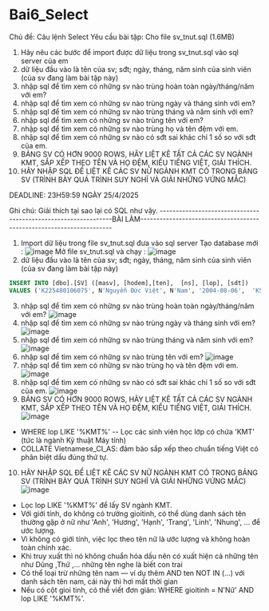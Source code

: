 # Bai6_Select
Chủ đề: Câu lệnh Select
Yêu cầu bài tập: 
Cho file sv_tnut.sql (1.6MB)
1. Hãy nêu các bước để import được dữ liệu trong sv_tnut.sql vào sql server của em
2. dữ liệu đầu vào là tên của sv; sđt; ngày, tháng, năm sinh của sinh viên (của sv đang làm bài tập này)
3. nhập sql để tìm xem có những sv nào trùng hoàn toàn ngày/tháng/năm với em?
4. nhập sql để tìm xem có những sv nào trùng ngày và tháng sinh với em?
5. nhập sql để tìm xem có những sv nào trùng tháng và năm sinh với em?
6. nhập sql để tìm xem có những sv nào trùng tên với em?
7. nhập sql để tìm xem có những sv nào trùng họ và tên đệm với em.
8. nhập sql để tìm xem có những sv nào có sđt sai khác chỉ 1 số so với sđt của em.
9. BẢNG SV CÓ HƠN 9000 ROWS, HÃY LIỆT KÊ TẤT CẢ CÁC SV NGÀNH KMT, SẮP XẾP THEO TÊN VÀ HỌ ĐỆM, KIỂU TIẾNG  VIỆT, GIẢI THÍCH.
10. HÃY NHẬP SQL ĐỂ LIỆT KÊ CÁC SV NỮ NGÀNH KMT CÓ TRONG BẢNG SV (TRÌNH BÀY QUÁ TRÌNH SUY NGHĨ VÀ GIẢI NHỮNG VỨNG MẮC)

DEADLINE: 23H59:59 NGÀY 25/4/2025

Ghi chú: Giải thích tại sao lại có SQL như vậy.
---------------------------------------------------------------BÀI LÀM---------------------------------------------------------------------
1. Import dữ liệu trong file sv_tnut.sql đưa vào sql server
Tạo database mới :
![image](https://github.com/user-attachments/assets/64f34753-1e7f-415f-b540-da1bc9a1ede4)
Mở file sv_tnut.sql và chạy :
![image](https://github.com/user-attachments/assets/2f8dfd22-93c2-458b-a76b-2b012c74e194)
2. dữ liệu đầu vào là tên của sv; sđt; ngày, tháng, năm sinh của sinh viên (của sv đang làm bài tập này)
  ```sql
INSERT INTO [dbo].[SV] ([masv], [hodem],[ten],  [ns], [lop], [sdt])
VALUES ('K225480106075', N'Nguyễn Đức Việt', N'Nam', '2004-08-06',  'K58KTP.K01', '0327408619');
```
3. nhập sql để tìm xem có những sv nào trùng hoàn toàn ngày/tháng/năm với em?
![image](https://github.com/user-attachments/assets/a4683cba-f759-4389-b67f-3e589722fb73)
4. nhập sql để tìm xem có những sv nào trùng ngày và tháng sinh với em?
![image](https://github.com/user-attachments/assets/a8f9fc49-1d5a-4e8b-ba1a-e7412d6693b9)
5. nhập sql để tìm xem có những sv nào trùng tháng và năm sinh với em?
![image](https://github.com/user-attachments/assets/89878520-d8ca-44a6-a111-b12a731a04a4)
6. nhập sql để tìm xem có những sv nào trùng tên với em?
![image](https://github.com/user-attachments/assets/95599c5b-3033-4c98-9653-34ef5c9252c9)
7. nhập sql để tìm xem có những sv nào trùng họ và tên đệm với em.
![image](https://github.com/user-attachments/assets/718e16db-5d78-4fa2-8d7b-14d7e90f0b32)
8. nhập sql để tìm xem có những sv nào có sđt sai khác chỉ 1 số so với sđt của em.
![image](https://github.com/user-attachments/assets/874ddb71-67e2-4b67-b3a5-a2c1984b9af5)
9. BẢNG SV CÓ HƠN 9000 ROWS, HÃY LIỆT KÊ TẤT CẢ CÁC SV NGÀNH KMT, SẮP XẾP THEO TÊN VÀ HỌ ĐỆM, KIỂU TIẾNG  VIỆT, GIẢI THÍCH.
![image](https://github.com/user-attachments/assets/88088466-4c8f-4a25-a917-282cdc7f60f4)
-  WHERE lop LIKE '%KMT%'  -- Lọc các sinh viên học lớp có chứa 'KMT' (tức là ngành Kỹ thuật Máy tính)
-  COLLATE Vietnamese_CI_AS: đảm bảo sắp xếp theo chuẩn tiếng Việt có phân biệt dấu đúng thứ tự.
10. HÃY NHẬP SQL ĐỂ LIỆT KÊ CÁC SV NỮ NGÀNH KMT CÓ TRONG BẢNG SV (TRÌNH BÀY QUÁ TRÌNH SUY NGHĨ VÀ GIẢI NHỮNG VỨNG MẮC)
![image](https://github.com/user-attachments/assets/7d17f02e-29d0-4552-8255-c797ced61930)
-  Lọc lop LIKE '%KMT%' để lấy SV ngành KMT.
-  Với giới tính, do không có trường gioitinh, có thể dùng danh sách tên thường gặp ở nữ như 'Anh', 'Hương', 'Hạnh', 'Trang', 'Linh', 'Nhung', ... để ước lượng.
-  Vì không có giới tính, việc lọc theo tên nữ là ước lượng và không hoàn toàn chính xác.
-  Khi truy xuất thì nó không chuẩn hóa dấu nên có xuất hiện cả những tên như Dũng ,Thứ ,... những tên nghe là biết con trai
-  Có thể loại trừ những tên nam — ví dụ thêm AND ten NOT IN (...) với danh sách tên nam, cái này thì hơi mất thời gian
-  Nếu có cột gioi tinh, có thể viết đơn giản: WHERE gioitinh = N'Nữ' AND lop LIKE '%KMT%'.
